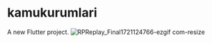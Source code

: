 # kamukurumlari

A new Flutter project.
![RPReplay_Final1721124766-ezgif com-resize](https://github.com/user-attachments/assets/0ddc93a5-3019-4659-a8b8-3a1c1a079162)

